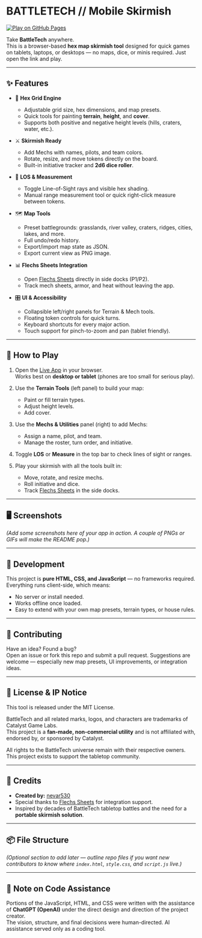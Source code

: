 # BATTLETECH // Mobile Skirmish

[![Play on GitHub Pages](https://img.shields.io/badge/Play%20Now-GitHub%20Pages-brightgreen?style=for-the-badge)](https://nevar530.github.io/Battletech-Mobile-Skirmish/)

Take **BattleTech** anywhere.  
This is a browser-based **hex map skirmish tool** designed for quick games on tablets, laptops, or desktops — no maps, dice, or minis required. Just open the link and play.

---

## ✨ Features

- 🎲 **Hex Grid Engine**
  - Adjustable grid size, hex dimensions, and map presets.
  - Quick tools for painting **terrain**, **height**, and **cover**.
  - Supports both positive and negative height levels (hills, craters, water, etc.).

- ⚔️ **Skirmish Ready**
  - Add Mechs with names, pilots, and team colors.
  - Rotate, resize, and move tokens directly on the board.
  - Built-in initiative tracker and **2d6 dice roller**.

- 🔭 **LOS & Measurement**
  - Toggle Line-of-Sight rays and visible hex shading.
  - Manual range measurement tool or quick right-click measure between tokens.

- 🗺 **Map Tools**
  - Preset battlegrounds: grasslands, river valley, craters, ridges, cities, lakes, and more.
  - Full undo/redo history.
  - Export/import map state as JSON.
  - Export current view as PNG image.

- 📊 **Flechs Sheets Integration**
  - Open [Flechs Sheets](https://sheets.flechs.net) directly in side docks (P1/P2).
  - Track mech sheets, armor, and heat without leaving the app.

- 🎛 **UI & Accessibility**
  - Collapsible left/right panels for Terrain & Mech tools.
  - Floating token controls for quick turns.
  - Keyboard shortcuts for every major action.
  - Touch support for pinch-to-zoom and pan (tablet friendly).

---

## 🚀 How to Play

1. Open the [Live App](https://nevar530.github.io/Battletech-Mobile-Skirmish/) in your browser.  
   Works best on **desktop or tablet** (phones are too small for serious play).

2. Use the **Terrain Tools** (left panel) to build your map:
   - Paint or fill terrain types.
   - Adjust height levels.
   - Add cover.

3. Use the **Mechs & Utilities** panel (right) to add Mechs:
   - Assign a name, pilot, and team.
   - Manage the roster, turn order, and initiative.

4. Toggle **LOS** or **Measure** in the top bar to check lines of sight or ranges.

5. Play your skirmish with all the tools built in:
   - Move, rotate, and resize mechs.
   - Roll initiative and dice.
   - Track [Flechs Sheets](https://sheets.flechs.net) in the side docks.

---

## 🖥 Screenshots

*(Add some screenshots here of your app in action. A couple of PNGs or GIFs will make the README pop.)*

---

## 🔧 Development

This project is **pure HTML, CSS, and JavaScript** — no frameworks required.  
Everything runs client-side, which means:

- No server or install needed.
- Works offline once loaded.
- Easy to extend with your own map presets, terrain types, or house rules.

---

## 🤝 Contributing

Have an idea? Found a bug?  
Open an issue or fork this repo and submit a pull request. Suggestions are welcome — especially new map presets, UI improvements, or integration ideas.

---

## 📜 License & IP Notice

This tool is released under the MIT License.  

BattleTech and all related marks, logos, and characters are trademarks of Catalyst Game Labs.  
This project is a **fan-made, non-commercial utility** and is not affiliated with, endorsed by, or sponsored by Catalyst.  

All rights to the BattleTech universe remain with their respective owners. This project exists to support the tabletop community.

---

## 💬 Credits

- **Created by:** [nevar530](https://github.com/nevar530)  
- Special thanks to [Flechs Sheets](https://sheets.flechs.net) for integration support.  
- Inspired by decades of BattleTech tabletop battles and the need for a **portable skirmish solution**.  

---

## 📦 File Structure

*(Optional section to add later — outline repo files if you want new contributors to know where `index.html`, `style.css`, and `script.js` live.)*

---

## 🤖 Note on Code Assistance

Portions of the JavaScript, HTML, and CSS were written with the assistance of **ChatGPT (OpenAI)** under the direct design and direction of the project creator.  
The vision, structure, and final decisions were human-directed. AI assistance served only as a coding tool.
